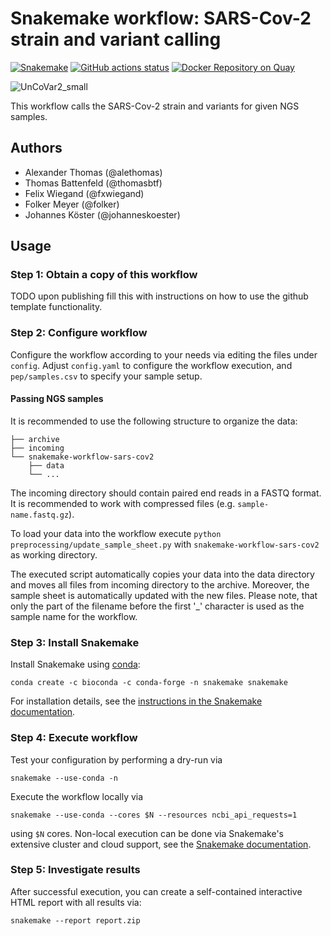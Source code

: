 # Snakemake workflow: SARS-Cov-2 strain and variant calling

[![Snakemake](https://img.shields.io/badge/snakemake-≥6.3.0-brightgreen.svg)](https://snakemake.bitbucket.io)
[![GitHub actions status](https://github.com/koesterlab/snakemake-workflow-sars-cov2/workflows/Tests/badge.svg?branch=master)](https://github.com/koesterlab/snakemake-workflow-sars-cov2/actions?query=branch%3Amaster+workflow%3ATests)
[![Docker Repository on Quay](https://quay.io/repository/uncovar/uncovar/status "Docker Repository on Quay")](https://quay.io/repository/uncovar/uncovar)

![UnCoVar2_small](https://user-images.githubusercontent.com/77535027/133608385-4a22b136-d383-45af-9026-bb00dbe9c668.png)

This workflow calls the SARS-Cov-2 strain and variants for given NGS samples.

## Authors

* Alexander Thomas (@alethomas)
* Thomas Battenfeld (@thomasbtf)
* Felix Wiegand (@fxwiegand)
* Folker Meyer (@folker)
* Johannes Köster (@johanneskoester)

## Usage

### Step 1: Obtain a copy of this workflow

TODO upon publishing fill this with instructions on how to use the github template functionality.

### Step 2: Configure workflow

Configure the workflow according to your needs via editing the files under `config`. Adjust `config.yaml` to configure the workflow execution, and `pep/samples.csv` to specify your sample setup.

#### Passing NGS samples
It is recommended to use the following structure to organize the data:

    ├── archive
    ├── incoming
    └── snakemake-workflow-sars-cov2
        ├── data
        └── ...

The incoming directory should contain paired end reads in a FASTQ format. It is recommended to work with compressed files (e.g. `sample-name.fastq.gz`).

To load your data into the workflow execute `python preprocessing/update_sample_sheet.py` with `snakemake-workflow-sars-cov2` as working directory.

The executed script automatically copies your data into the data directory and moves all files from incoming directory to the archive. 
Moreover, the sample sheet is automatically updated with the new files. Please note, that only the part of the filename before the first '_' character is used as the sample name for the workflow.

### Step 3: Install Snakemake

Install Snakemake using [conda](https://conda.io/projects/conda/en/latest/user-guide/install/index.html):

    conda create -c bioconda -c conda-forge -n snakemake snakemake

For installation details, see the [instructions in the Snakemake documentation](https://snakemake.readthedocs.io/en/stable/getting_started/installation.html).

### Step 4: Execute workflow

Test your configuration by performing a dry-run via

    snakemake --use-conda -n

Execute the workflow locally via

    snakemake --use-conda --cores $N --resources ncbi_api_requests=1

using `$N` cores.
Non-local execution can be done via Snakemake's extensive cluster and cloud support, see the [Snakemake documentation](https://snakemake.readthedocs.io/en/stable/executable.html).

### Step 5: Investigate results

After successful execution, you can create a self-contained interactive HTML report with all results via:

    snakemake --report report.zip
